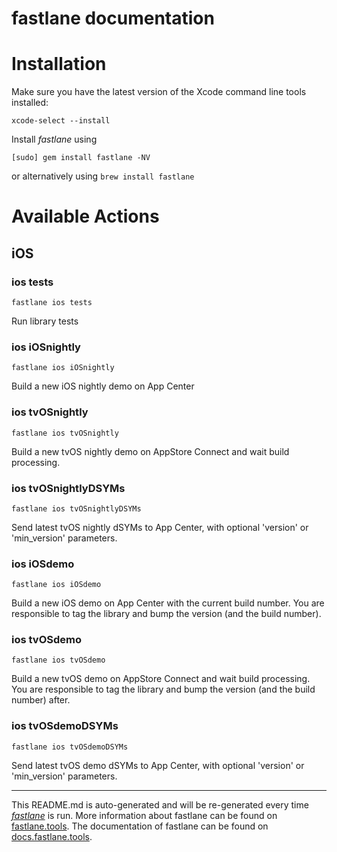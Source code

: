 fastlane documentation
================
# Installation

Make sure you have the latest version of the Xcode command line tools installed:

```
xcode-select --install
```

Install _fastlane_ using
```
[sudo] gem install fastlane -NV
```
or alternatively using `brew install fastlane`

# Available Actions
## iOS
### ios tests
```
fastlane ios tests
```
Run library tests
### ios iOSnightly
```
fastlane ios iOSnightly
```
Build a new iOS nightly demo on App Center
### ios tvOSnightly
```
fastlane ios tvOSnightly
```
Build a new tvOS nightly demo on AppStore Connect and wait build processing.
### ios tvOSnightlyDSYMs
```
fastlane ios tvOSnightlyDSYMs
```
Send latest tvOS nightly dSYMs to App Center, with optional 'version' or 'min_version' parameters.
### ios iOSdemo
```
fastlane ios iOSdemo
```
Build a new iOS demo on App Center with the current build number. You are responsible to tag the library and bump the version (and the build number).
### ios tvOSdemo
```
fastlane ios tvOSdemo
```
Build a new tvOS demo on AppStore Connect and wait build processing. You are responsible to tag the library and bump the version (and the build number) after.
### ios tvOSdemoDSYMs
```
fastlane ios tvOSdemoDSYMs
```
Send latest tvOS demo dSYMs to App Center, with optional 'version' or 'min_version' parameters.

----

This README.md is auto-generated and will be re-generated every time [_fastlane_](https://fastlane.tools) is run.
More information about fastlane can be found on [fastlane.tools](https://fastlane.tools).
The documentation of fastlane can be found on [docs.fastlane.tools](https://docs.fastlane.tools).
